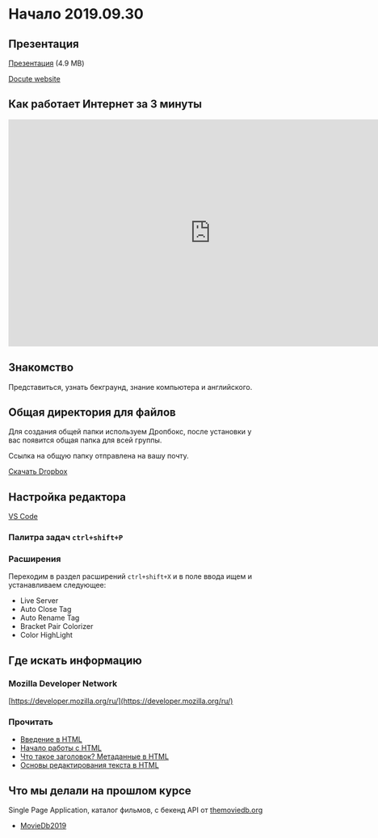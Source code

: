 # Начало 2019.09.30

## Презентация

[Презентация](https://levelup-workbook-2019.netlify.com/static/01-intro.pdf) (4.9 MB)

[Docute website](https://docute.org)

## Как работает Интернет за 3 минуты

<iframe width="800" height="450" src="https://www.youtube.com/embed/qEdv_pem-JM" frameborder="0" allow="autoplay; encrypted-media" allowfullscreen></iframe>

## Знакомство

Представиться, узнать бекграунд, знание компьютера и английского.

## Общая директория для файлов

Для создания общей папки используем Дропбокс, после установки у вас появится общая папка для всей группы.

Ссылка на общую папку отправлена на вашу почту.

[Скачать Dropbox](https://www.dropbox.com/install)

## Настройка редактора

[VS Code](https://code.visualstudio.com)

### Палитра задач `ctrl+shift+P`

### Расширения

Переходим в раздел расширений `ctrl+shift+X` и в поле ввода ищем и устанавливаем следующее:

- Live Server
- Auto Close Tag
- Auto Rename Tag
- Bracket Pair Colorizer
- Color HighLight

## Где искать информацию

### Mozilla Developer Network

[https://developer.mozilla.org/ru/](https://developer.mozilla.org/ru/)

### Прочитать

- [Введение в HTML](https://developer.mozilla.org/ru/docs/Learn/HTML/%D0%92%D0%B2%D0%B5%D0%B4%D0%B5%D0%BD%D0%B8%D0%B5_%D0%B2_HTML)
- [Начало работы с HTML](https://developer.mozilla.org/ru/docs/Learn/HTML/%D0%92%D0%B2%D0%B5%D0%B4%D0%B5%D0%BD%D0%B8%D0%B5_%D0%B2_HTML/%D0%9D%D0%B0%D1%87%D0%B0%D0%BB%D0%BE_%D1%80%D0%B0%D0%B1%D0%BE%D1%82%D1%8B)
- [Что такое заголовок? Метаданные в HTML](https://developer.mozilla.org/ru/docs/Learn/HTML/%D0%92%D0%B2%D0%B5%D0%B4%D0%B5%D0%BD%D0%B8%D0%B5_%D0%B2_HTML/The_head_metadata_in_HTML)
- [Основы редактирования текста в HTML](https://developer.mozilla.org/ru/docs/Learn/HTML/%D0%92%D0%B2%D0%B5%D0%B4%D0%B5%D0%BD%D0%B8%D0%B5_%D0%B2_HTML/HTML_text_fundamentals)

## Что мы делали на прошлом курсе

Single Page Application, каталог фильмов, с бекенд API от [themoviedb.org](https://www.themoviedb.org/)

- [MovieDb2019](https://moviedb2019.netlify.com/)
